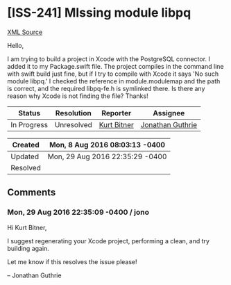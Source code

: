 # [ISS-241] MIssing module libpq

[XML Source](./xml/ISS-241.xml)
<p><p>Hello,</p>

<p>I am trying to build a project in Xcode with the PostgreSQL connector. I added it to my Package.swift file. The project compiles in the command line with swift build just fine, but if I try to compile with Xcode it says 'No such module libpq.' I checked the reference in module.modulemap and the path is correct, and the required libpq-fe.h is symlinked there. Is there any reason why Xcode is not finding the file? Thanks! </p></p>





Status|Resolution|Reporter|Assignee
------|----------|--------|--------
In Progress|Unresolved|[Kurt Bitner](kbitner)|[Jonathan Guthrie]($jono)





Created|Mon, 8 Aug 2016 08:03:13 -0400
-------|--------------
Updated|Mon, 29 Aug 2016 22:35:29 -0400
Resolved|


## Comments




### Mon, 29 Aug 2016 22:35:09 -0400 / jono 

<p><p>Hi Kurt Bitner,</p>

<p>I suggest regenerating your Xcode project, performing a clean, and try building again.</p>

<p>Let me know if this resolves the issue please!</p>

<p>– Jonathan Guthrie</p></p>



